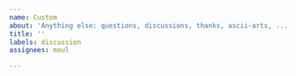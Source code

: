 ```yaml
---
name: Custom
about: 'Anything else: questions, discussions, thanks, ascii-arts, ...'
title: ''
labels: discussion
assignees: moul

---
```



